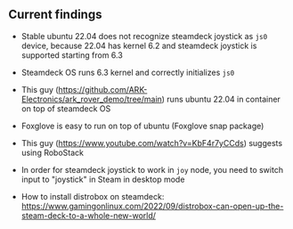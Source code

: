 ## Current findings

* Stable ubuntu 22.04 does not recognize steamdeck joystick as `js0` device, because 22.04 has kernel 6.2 and steamdeck joystick is supported starting from 6.3
* Steamdeck OS runs 6.3 kernel and correctly initializes `js0`
* This guy (https://github.com/ARK-Electronics/ark_rover_demo/tree/main) runs ubuntu 22.04 in container on top of steamdeck OS
* Foxglove is easy to run on top of ubuntu (Foxglove snap package)

* This guy (https://www.youtube.com/watch?v=KbF4r7yCCds) suggests using RoboStack

* In order for steamdeck joystick to work in `joy` node, you need to switch input to "joystick" in Steam in desktop mode
* How to install distrobox on steamdeck: https://www.gamingonlinux.com/2022/09/distrobox-can-open-up-the-steam-deck-to-a-whole-new-world/